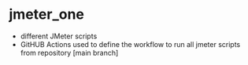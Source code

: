 # jmeter_one

* different JMeter scripts
* GitHUB Actions used to define the workflow to run all jmeter scripts from repository [main branch]
